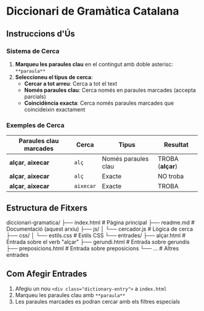 # Diccionari de Gramàtica Catalana

## Instruccions d'Ús

### Sistema de Cerca
1. **Marqueu les paraules clau** en el contingut amb doble asterisc: `**paraula**`
2. **Seleccioneu el tipus de cerca**:
   - **Cercar a tot arreu**: Cerca a tot el text
   - **Només paraules clau**: Cerca només en paraules marcades (accepta parcials)
   - **Coincidència exacta**: Cerca només paraules marcades que coincideixin exactament

### Exemples de Cerca

| Paraules clau marcades | Cerca | Tipus | Resultat |
|------------------------|-------|-------|----------|
| **alçar**, **aixecar** | `alç` | Només paraules clau | TROBA (**alçar**) |
| **alçar**, **aixecar** | `alç` | Exacte | NO troba |
| **alçar**, **aixecar** | `aixecar` | Exacte | TROBA |

## Estructura de Fitxers

diccionari-gramatica/
├── index.html          # Pàgina principal
├── readme.md          # Documentació (aquest arxiu)
├── js/
│   └── cercador.js    # Lògica de cerca
├── css/
│   └── estils.css     # Estils CSS
└── entrades/
    ├── alçar.html     # Entrada sobre el verb "alçar"
    ├── gerundi.html   # Entrada sobre gerundis
    ├── preposicions.html # Entrada sobre preposicions
    └── ...            # Altres entrades

## Com Afegir Entrades
1. Afegiu un nou `<div class="dictionary-entry">` a `index.html`
2. Marqueu les paraules clau amb `**paraula**`
3. Les paraules marcades es podran cercar amb els filtres especials



